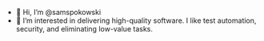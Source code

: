 - 👋 Hi, I’m @samspokowski
- 👀 I’m interested in delivering high-quality software.  I like test automation, security, and eliminating low-value tasks.
